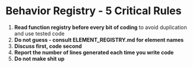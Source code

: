 # Behavior Registry - 5 Critical Rules

1. **Read function registry before every bit of coding** to avoid duplication and use tested code
2. **Do not guess - consult ELEMENT_REGISTRY.md for element names**
3. **Discuss first, code second**
4. **Report the number of lines generated each time you write code**
5. **Do not make shit up**
